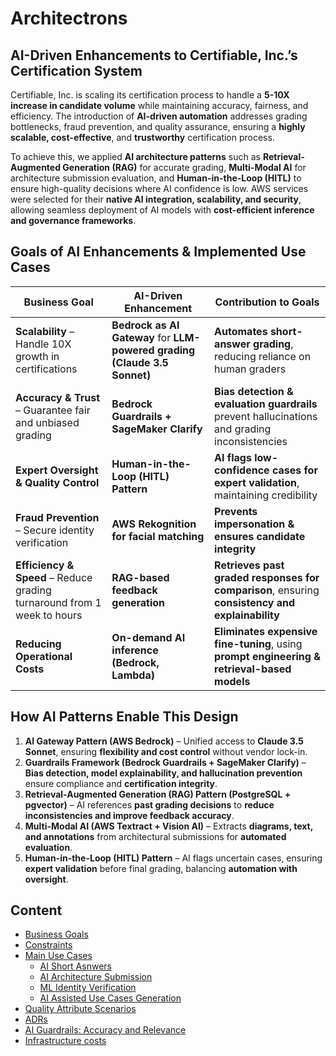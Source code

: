 # Architectrons

## AI-Driven Enhancements to Certifiable, Inc.’s Certification System  

Certifiable, Inc. is scaling its certification process to handle a **5-10X increase in candidate volume** while maintaining accuracy, fairness, and efficiency. The introduction of **AI-driven automation** addresses grading bottlenecks, fraud prevention, and quality assurance, ensuring a **highly scalable, cost-effective**, and **trustworthy** certification process.  

To achieve this, we applied **AI architecture patterns** such as **Retrieval-Augmented Generation (RAG)** for accurate grading, **Multi-Modal AI** for architecture submission evaluation, and **Human-in-the-Loop (HITL)** to ensure high-quality decisions where AI confidence is low. AWS services were selected for their **native AI integration, scalability, and security**, allowing seamless deployment of AI models with **cost-efficient inference and governance frameworks**.  

## Goals of AI Enhancements & Implemented Use Cases  

| **Business Goal** | **AI-Driven Enhancement** | **Contribution to Goals** |
|-------------------|--------------------------|--------------------------|
| **Scalability** – Handle 10X growth in certifications | **Bedrock as AI Gateway** for **LLM-powered grading (Claude 3.5 Sonnet)** | **Automates short-answer grading**, reducing reliance on human graders |
| **Accuracy & Trust** – Guarantee fair and unbiased grading | **Bedrock Guardrails + SageMaker Clarify** | **Bias detection & evaluation guardrails** prevent hallucinations and grading inconsistencies |
| **Expert Oversight & Quality Control** | **Human-in-the-Loop (HITL) Pattern** | **AI flags low-confidence cases for expert validation**, maintaining credibility |
| **Fraud Prevention** – Secure identity verification | **AWS Rekognition for facial matching** | **Prevents impersonation & ensures candidate integrity** |
| **Efficiency & Speed** – Reduce grading turnaround from 1 week to hours | **RAG-based feedback generation** | **Retrieves past graded responses for comparison**, ensuring **consistency and explainability** |
| **Reducing Operational Costs** | **On-demand AI inference (Bedrock, Lambda)** | **Eliminates expensive fine-tuning**, using **prompt engineering & retrieval-based models** |

## How AI Patterns Enable This Design  
1. **AI Gateway Pattern (AWS Bedrock)** – Unified access to **Claude 3.5 Sonnet**, ensuring **flexibility and cost control** without vendor lock-in.  
2. **Guardrails Framework (Bedrock Guardrails + SageMaker Clarify)** – **Bias detection, model explainability, and hallucination prevention** ensure compliance and **certification integrity**.  
3. **Retrieval-Augmented Generation (RAG) Pattern (PostgreSQL + pgvector)** – AI references **past grading decisions** to **reduce inconsistencies and improve feedback accuracy**.  
4. **Multi-Modal AI (AWS Textract + Vision AI)** – Extracts **diagrams, text, and annotations** from architectural submissions for **automated evaluation**.  
5. **Human-in-the-Loop (HITL) Pattern** – AI flags uncertain cases, ensuring **expert validation** before final grading, balancing **automation with oversight**.  

## Content
- [Business Goals](business_goals.md)
- [Constraints](constraints.md)
- [Main Use Cases](use_cases.md)
  - [AI Short Asnwers](ai_short_answers_grading.md)
  - [AI Architecture Submission](ai_architecture_submission.md)
  - [ML Identity Verification](ml_identify_verfication.md)
  - [AI Assisted Use Cases Generation](ai_assisted_use_cases.md)
- [Quality Attribute Scenarios](quality_attribute_scenarios.md)
- [ADRs](adrs/)
- [AI Guardrails: Accuracy and Relevance](ai_guardrails.md)
- [Infrastructure costs](aws_costs.md)
